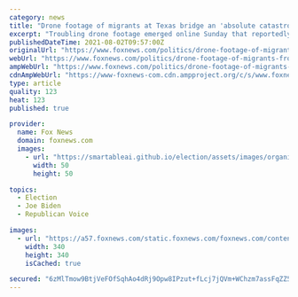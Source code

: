 ```yaml
---
category: news
title: "Drone footage of migrants at Texas bridge an 'absolute catastrophe' from Biden, Republican says"
excerpt: "Troubling drone footage emerged online Sunday that reportedly showed up to 1,000 migrants being held by border patrol in Mission, Texas, prompted criticism from Republicans who said the footage underscores the crisis at the border."
publishedDateTime: 2021-08-02T09:57:00Z
originalUrl: "https://www.foxnews.com/politics/drone-footage-of-migrants-from-texas-bridge-an-absolute-catastrophe"
webUrl: "https://www.foxnews.com/politics/drone-footage-of-migrants-from-texas-bridge-an-absolute-catastrophe"
ampWebUrl: "https://www.foxnews.com/politics/drone-footage-of-migrants-from-texas-bridge-an-absolute-catastrophe.amp"
cdnAmpWebUrl: "https://www-foxnews-com.cdn.ampproject.org/c/s/www.foxnews.com/politics/drone-footage-of-migrants-from-texas-bridge-an-absolute-catastrophe.amp"
type: article
quality: 123
heat: 123
published: true

provider:
  name: Fox News
  domain: foxnews.com
  images:
    - url: "https://smartableai.github.io/election/assets/images/organizations/foxnews.com-50x50.jpg"
      width: 50
      height: 50

topics:
  - Election
  - Joe Biden
  - Republican Voice

images:
  - url: "https://a57.foxnews.com/static.foxnews.com/foxnews.com/content/uploads/2018/09/340/340/demarche.jpg?ve=1&tl=1"
    width: 340
    height: 340
    isCached: true

secured: "6zMlTmow9BtjVeFOfSqhAo4dRj9Opw8IPzut+fLcj7jQVm+WChzm7assFqZZ5WjH1DGb9EdyRhtt+ApdIMEmB4mkOYcCgjr+mPZJu/Cu8YAEXkwxNVtAigrGVvpbiVTdAtJQS8hSuz+mou5DzcE/MAQ9SKJqHjYZIR6wd0IKNCpInnXKSPSiSPOn7tAq50tjwso2jSZ7QhRXqChICh8eetGGo+33BMkR/LbViWgDIYZAvbOE475uyA6wxwg0cY8l6B+qTdtUmvNnnir/2xpX4CBMW23kzNNg98GUlT79PQeCHw1xUZA0TI6Egqk5/DJBasszhuWyHKGMf840TWz/DetBRX6hikIJjqFFG8/xf38=;3LX3AXM76XEKqnAxkYxxmQ=="
---
```


